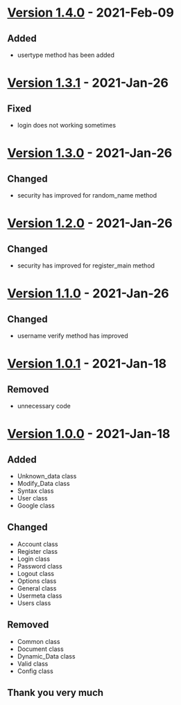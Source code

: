 # [Version 1.4.0](https://github.com/imithu/UM/releases/tag/v1.4.0) - 2021-Feb-09
## Added
- usertype method has been added


# [Version 1.3.1](https://github.com/imithu/UM/releases/tag/v1.3.1) - 2021-Jan-26
## Fixed
- login does not working sometimes


# [Version 1.3.0](https://github.com/imithu/UM/releases/tag/v1.3.0) - 2021-Jan-26
## Changed
- security has improved for random_name method


# [Version 1.2.0](https://github.com/imithu/UM/releases/tag/v1.2.0) - 2021-Jan-26
## Changed
- security has improved for register_main method


# [Version 1.1.0](https://github.com/imithu/UM/releases/tag/v1.1.0) - 2021-Jan-26
## Changed
- username verify method has improved


# [Version 1.0.1](https://github.com/imithu/UM/releases/tag/v1.0.1) - 2021-Jan-18
## Removed
- unnecessary code


# [Version 1.0.0](https://github.com/imithu/UM/releases/tag/v1.0.0) - 2021-Jan-18
## Added
- Unknown_data class
- Modify_Data class
- Syntax class
- User class
- Google class

## Changed
- Account class
- Register class
- Login class
- Password class
- Logout class
- Options class
- General class
- Usermeta class
- Users class

## Removed
- Common class
- Document class
- Dynamic_Data class
- Valid class
- Config class


## Thank you very much